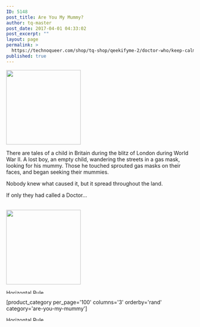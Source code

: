 ```yaml
---
ID: 5148
post_title: Are You My Mummy?
author: tq-master
post_date: 2017-04-01 04:33:02
post_excerpt: ""
layout: page
permalink: >
  https://technoqueer.com/shop/tq-shop/qeekifyme-2/doctor-who/keep-calm/are-you-my-mummy/
published: true
---
```

<img src="https://technoqueer.com/shop/wp-content/uploads/2017/04/btn-mummy.png" alt="" width="200" height="200" class="alignleft size-full wp-image-7716" />
<p style="text-align: left;">There are tales of a child in Britain during the blitz of London during World War II. A lost boy, an empty child, wandering the streets in a gas mask, looking for his mummy.
Those he touched sprouted gas masks on their faces, and began seeking their mummies. 

Nobody knew what caused it, but it spread throughout the land.

If only they had called a Doctor…</p>
<br clear="all">
<a href="https://www.redbubble.com/people/technoqueer/works/16353822-are-you-my-mummy?asc=u&amp;c=467219-doctor-who"><img src="https://technoqueer.com/shop/wp-content/uploads/2017/04/btn-redbubble-1.png" alt="" width="200" height="200" class="aligncenter size-full wp-image-23489" /></a>


<img class="aligncenter size-full wp-image-99" src="https://technoqueer.com/shop/wp-content/uploads/2017/03/Rainbow-HR.jpg" alt="Horizontal Rule" width="800" height="11" />


[product_category per_page='100' columns='3' orderby='rand' category='are-you-my-mummy']

<img src="https://technoqueer.com/shop/wp-content/uploads/2017/03/Rainbow-HR.jpg" alt="Horizontal Rule" width="800" height="11" class="aligncenter size-full wp-image-99" />